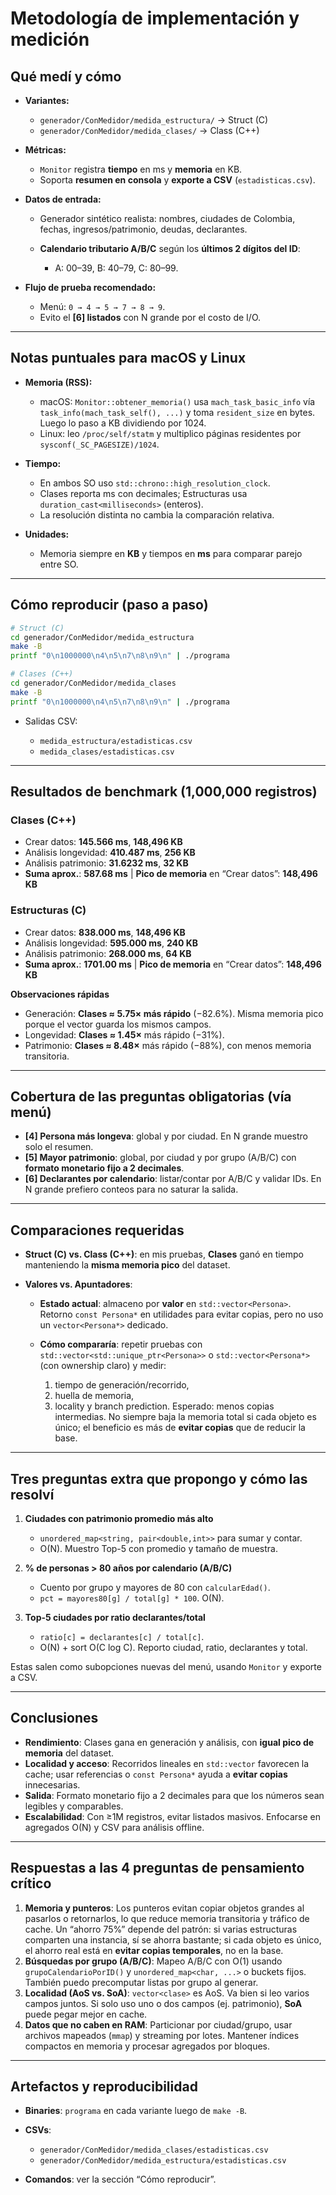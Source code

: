 # Metodología de implementación y medición

## Qué medí y cómo

* **Variantes:**

  * `generador/ConMedidor/medida_estructura/` → Struct (C)
  * `generador/ConMedidor/medida_clases/` → Class (C++)

* **Métricas:**

  * `Monitor` registra **tiempo** en ms y **memoria** en KB.
  * Soporta **resumen en consola** y **exporte a CSV** (`estadisticas.csv`).

* **Datos de entrada:**

  * Generador sintético realista: nombres, ciudades de Colombia, fechas, ingresos/patrimonio, deudas, declarantes.
  * **Calendario tributario A/B/C** según los **últimos 2 dígitos del ID**:

    * A: 00–39, B: 40–79, C: 80–99.

* **Flujo de prueba recomendado:**

  * Menú: `0 → 4 → 5 → 7 → 8 → 9`.
  * Evito el **\[6] listados** con N grande por el costo de I/O.

---

## Notas puntuales para macOS y Linux

* **Memoria (RSS):**

  * macOS: `Monitor::obtener_memoria()` usa `mach_task_basic_info` vía `task_info(mach_task_self(), ...)` y toma `resident_size` en bytes. Luego lo paso a KB dividiendo por 1024.
  * Linux: leo `/proc/self/statm` y multiplico páginas residentes por `sysconf(_SC_PAGESIZE)/1024`.

* **Tiempo:**

  * En ambos SO uso `std::chrono::high_resolution_clock`.
  * Clases reporta ms con decimales; Estructuras usa `duration_cast<milliseconds>` (enteros).
  * La resolución distinta no cambia la comparación relativa.

* **Unidades:**

  * Memoria siempre en **KB** y tiempos en **ms** para comparar parejo entre SO.

---

## Cómo reproducir (paso a paso)

```bash
# Struct (C)
cd generador/ConMedidor/medida_estructura
make -B
printf "0\n1000000\n4\n5\n7\n8\n9\n" | ./programa

# Clases (C++)
cd generador/ConMedidor/medida_clases
make -B
printf "0\n1000000\n4\n5\n7\n8\n9\n" | ./programa
```

* Salidas CSV:

  * `medida_estructura/estadisticas.csv`
  * `medida_clases/estadisticas.csv`

---

## Resultados de benchmark (1,000,000 registros)

### Clases (C++)

* Crear datos: **145.566 ms**, **148,496 KB**
* Análisis longevidad: **410.487 ms**, **256 KB**
* Análisis patrimonio: **31.6232 ms**, **32 KB**
* **Suma aprox.**: **587.68 ms** | **Pico de memoria** en “Crear datos”: **148,496 KB**

### Estructuras (C)

* Crear datos: **838.000 ms**, **148,496 KB**
* Análisis longevidad: **595.000 ms**, **240 KB**
* Análisis patrimonio: **268.000 ms**, **64 KB**
* **Suma aprox.**: **1701.00 ms** | **Pico de memoria** en “Crear datos”: **148,496 KB**

**Observaciones rápidas**

* Generación: **Clases ≈ 5.75× más rápido** (−82.6%). Misma memoria pico porque el vector guarda los mismos campos.
* Longevidad: **Clases ≈ 1.45×** más rápido (−31%).
* Patrimonio: **Clases ≈ 8.48×** más rápido (−88%), con menos memoria transitoria.

---

## Cobertura de las preguntas obligatorias (vía menú)

* **\[4] Persona más longeva**: global y por ciudad.
  En N grande muestro solo el resumen.
* **\[5] Mayor patrimonio**: global, por ciudad y por grupo (A/B/C) con **formato monetario fijo a 2 decimales**.
* **\[6] Declarantes por calendario**: listar/contar por A/B/C y validar IDs.
  En N grande prefiero conteos para no saturar la salida.

---

## Comparaciones requeridas

* **Struct (C) vs. Class (C++)**: en mis pruebas, **Clases** ganó en tiempo manteniendo la **misma memoria pico** del dataset.
* **Valores vs. Apuntadores**:

  * **Estado actual**: almaceno por **valor** en `std::vector<Persona>`. Retorno `const Persona*` en utilidades para evitar copias, pero no uso un `vector<Persona*>` dedicado.
  * **Cómo compararía**: repetir pruebas con `std::vector<std::unique_ptr<Persona>>` o `std::vector<Persona*>` (con ownership claro) y medir:

    1. tiempo de generación/recorrido,
    2. huella de memoria,
    3. locality y branch prediction.
       Esperado: menos copias intermedias. No siempre baja la memoria total si cada objeto es único; el beneficio es más de **evitar copias** que de reducir la base.

---

## Tres preguntas extra que propongo y cómo las resolví

1. **Ciudades con patrimonio promedio más alto**

   * `unordered_map<string, pair<double,int>>` para sumar y contar.
   * O(N). Muestro Top-5 con promedio y tamaño de muestra.

2. **% de personas > 80 años por calendario (A/B/C)**

   * Cuento por grupo y mayores de 80 con `calcularEdad()`.
   * `pct = mayores80[g] / total[g] * 100`. O(N).

3. **Top-5 ciudades por ratio declarantes/total**

   * `ratio[c] = declarantes[c] / total[c]`.
   * O(N) + sort O(C log C). Reporto ciudad, ratio, declarantes y total.

Estas salen como subopciones nuevas del menú, usando `Monitor` y exporte a CSV.

---

## Conclusiones

* **Rendimiento**: Clases gana en generación y análisis, con **igual pico de memoria** del dataset.
* **Localidad y acceso**: Recorridos lineales en `std::vector` favorecen la cache; usar referencias o `const Persona*` ayuda a **evitar copias** innecesarias.
* **Salida**: Formato monetario fijo a 2 decimales para que los números sean legibles y comparables.
* **Escalabilidad**: Con ≥1M registros, evitar listados masivos. Enfocarse en agregados O(N) y CSV para análisis offline.

---

## Respuestas a las 4 preguntas de pensamiento crítico

1. **Memoria y punteros**: Los punteros evitan copiar objetos grandes al pasarlos o retornarlos, lo que reduce memoria transitoria y tráfico de cache. Un “ahorro 75%” depende del patrón: si varias estructuras comparten una instancia, sí se ahorra bastante; si cada objeto es único, el ahorro real está en **evitar copias temporales**, no en la base.
2. **Búsquedas por grupo (A/B/C)**: Mapeo A/B/C con O(1) usando `grupoCalendarioPorID()` y `unordered_map<char, ...>` o buckets fijos. También puedo precomputar listas por grupo al generar.
3. **Localidad (AoS vs. SoA)**: `vector<clase>` es AoS. Va bien si leo varios campos juntos. Si solo uso uno o dos campos (ej. patrimonio), **SoA** puede pegar mejor en cache.
4. **Datos que no caben en RAM**: Particionar por ciudad/grupo, usar archivos mapeados (`mmap`) y streaming por lotes. Mantener índices compactos en memoria y procesar agregados por bloques.

---

## Artefactos y reproducibilidad

* **Binaries**: `programa` en cada variante luego de `make -B`.
* **CSVs**:

  * `generador/ConMedidor/medida_clases/estadisticas.csv`
  * `generador/ConMedidor/medida_estructura/estadisticas.csv`
* **Comandos**: ver la sección “Cómo reproducir”.
